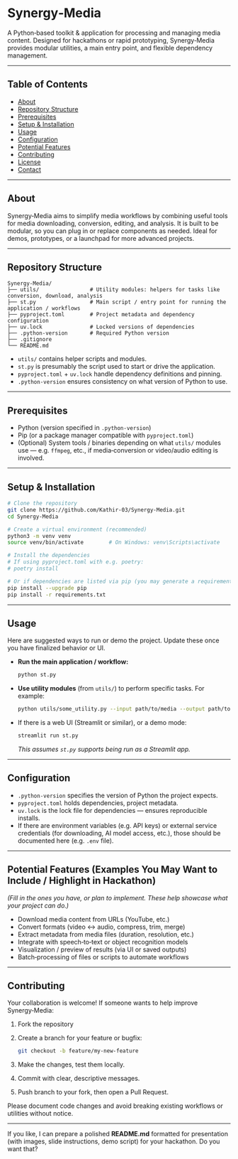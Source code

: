 # Synergy‑Media

A Python‑based toolkit & application for processing and managing media content. Designed for hackathons or rapid prototyping, Synergy‑Media provides modular utilities, a main entry point, and flexible dependency management.

---

## Table of Contents

* [About](#about)
* [Repository Structure](#repository-structure)
* [Prerequisites](#prerequisites)
* [Setup & Installation](#setup--installation)
* [Usage](#usage)
* [Configuration](#configuration)
* [Potential Features](#potential-features)
* [Contributing](#contributing)
* [License](#license)
* [Contact](#contact)

---

## About

Synergy‑Media aims to simplify media workflows by combining useful tools for media downloading, conversion, editing, and analysis. It is built to be modular, so you can plug in or replace components as needed. Ideal for demos, prototypes, or a launchpad for more advanced projects.

---

## Repository Structure

```
Synergy‑Media/
├── utils/                # Utility modules: helpers for tasks like conversion, download, analysis
├── st.py                 # Main script / entry point for running the application / workflows
├── pyproject.toml        # Project metadata and dependency configuration
├── uv.lock               # Locked versions of dependencies
├── .python-version       # Required Python version
├── .gitignore
└── README.md
```

* `utils/` contains helper scripts and modules.
* `st.py` is presumably the script used to start or drive the application.
* `pyproject.toml` + `uv.lock` handle dependency definitions and pinning.
* `.python-version` ensures consistency on what version of Python to use.

---

## Prerequisites

* Python (version specified in `.python-version`)
* Pip (or a package manager compatible with `pyproject.toml`)
* (Optional) System tools / binaries depending on what `utils/` modules use — e.g. `ffmpeg`, etc., if media‐conversion or video/audio editing is involved.

---

## Setup & Installation

```bash
# Clone the repository
git clone https://github.com/Kathir-03/Synergy-Media.git
cd Synergy-Media

# Create a virtual environment (recommended)
python3 -m venv venv
source venv/bin/activate        # On Windows: venv\Scripts\activate

# Install the dependencies
# If using pyproject.toml with e.g. poetry:
# poetry install

# Or if dependencies are listed via pip (you may generate a requirements.txt if needed)
pip install --upgrade pip
pip install -r requirements.txt
```

---

## Usage

Here are suggested ways to run or demo the project. Update these once you have finalized behavior or UI.

* **Run the main application / workflow:**

  ```bash
  python st.py
  ```

* **Use utility modules** (from `utils/`) to perform specific tasks. For example:

  ```bash
  python utils/some_utility.py --input path/to/media --output path/to/result
  ```

* If there is a web UI (Streamlit or similar), or a demo mode:

  ```bash
  streamlit run st.py
  ```

  *This assumes `st.py` supports being run as a Streamlit app.*

---

## Configuration

* `.python-version` specifies the version of Python the project expects.
* `pyproject.toml` holds dependencies, project metadata.
* `uv.lock` is the lock file for dependencies — ensures reproducible installs.
* If there are environment variables (e.g. API keys) or external service credentials (for downloading, AI model access, etc.), those should be documented here (e.g. `.env` file).

---

## Potential Features (Examples You May Want to Include / Highlight in Hackathon)

*(Fill in the ones you have, or plan to implement. These help showcase what your project can do.)*

* Download media content from URLs (YouTube, etc.)
* Convert formats (video ↔ audio, compress, trim, merge)
* Extract metadata from media files (duration, resolution, etc.)
* Integrate with speech‑to‑text or object recognition models
* Visualization / preview of results (via UI or saved outputs)
* Batch‑processing of files or scripts to automate workflows

---

## Contributing

Your collaboration is welcome! If someone wants to help improve Synergy‑Media:

1. Fork the repository
2. Create a branch for your feature or bugfix:

   ```bash
   git checkout -b feature/my-new-feature
   ```
3. Make the changes, test them locally.
4. Commit with clear, descriptive messages.
5. Push branch to your fork, then open a Pull Request.

Please document code changes and avoid breaking existing workflows or utilities without notice.

---

If you like, I can prepare a polished **README.md** formatted for presentation (with images, slide instructions, demo script) for your hackathon. Do you want that?

